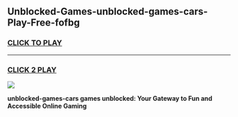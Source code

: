 
## Unblocked-Games-unblocked-games-cars-Play-Free-fofbg
<h3>
<a href="https://premium76.site?title=unblocked-games-cars&ref=15A">CLICK TO PLAY</a></h3>
<hr>

<h3>
<a href="https://premium76.site?title=unblocked-games-cars&ref=15A">CLICK 2 PLAY</a>
  
</h3>

<a href="https://premium76.site?title=unblocked-games-cars&ref=15A"><img src="https://clearcache.store/games.png"></a>


**unblocked-games-cars games unblocked: Your Gateway to Fun and Accessible Online Gaming**
